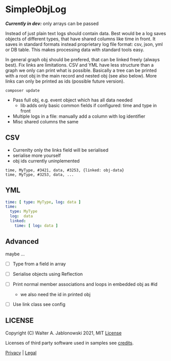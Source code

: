 # SimpleObjLog

***Currently in dev:*** only arrays can be passed

Instead of just plain text logs should contain data. Best would be a log saves objects of different types,
that have shared columns like time in front. It saves in standard formats instead proprietary log file format:
csv, json, yml or DB table. This makes processing data with standard tools easy.

In general graph obj should be prefered, that can be linked freely (always best). Fix links are limitations.
CSV and YML have less structure than a graph we only can print what is possible. Basically a tree can be printed
with a root obj in the main record and nested obj (see also below). More links can only be printed as ids (possible
future version).

```
composer update
```

- Pass full obj, e.g. event object which has all data needed
  - lib adds only basic common fields if configured: time and type in front
- Multiple logs in a file: manually add a column with log identifier
- Misc shared columns the same


## CSV

- Currenlty only the links field will be serialised
- serialise more yourself
- obj ids currently uninplemented

```csv
time, MyType, #3421, data, #3253, {linked: obj-data}
time, MyType, #3253, data, ...
```


## YML

```yaml
time: [ type: MyType, log: data ]
time:
  type: MyType
  log:  data
  linked:
    time: [ log: data ]
```


## Advanced

maybe ...

- [ ] Type from a field in array
- [ ] Serialise objects using Reflection
- [ ] Print normal member associations and loops in embedded obj as #id
  - we also need the id in printed obj
- [ ] Use link class see config


## LICENSE

Copyright (C) Walter A. Jablonowski 2021, MIT [License](LICENSE)

Licenses of third party software used in samples see [credits](credits.md).

[Privacy](https://walter-a-jablonowski.github.io/privacy.html) | [Legal](https://walter-a-jablonowski.github.io/imprint.html)
